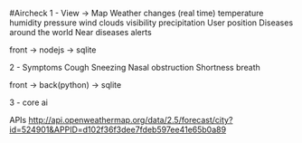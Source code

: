 #Aircheck
1 - View -> Map
	Weather changes (real time)
		temperature
		humidity
		pressure
		wind
		clouds
		visibility
		precipitation
	User position
	Diseases around the world
	Near diseases alerts

front -> nodejs -> sqlite

2 - Symptoms
	Cough
	Sneezing
	Nasal obstruction
	Shortness breath

front -> back(python) -> sqlite

3 - core ai

APIs
http://api.openweathermap.org/data/2.5/forecast/city?id=524901&APPID=d102f36f3dee7fdeb597ee41e65b0a89


